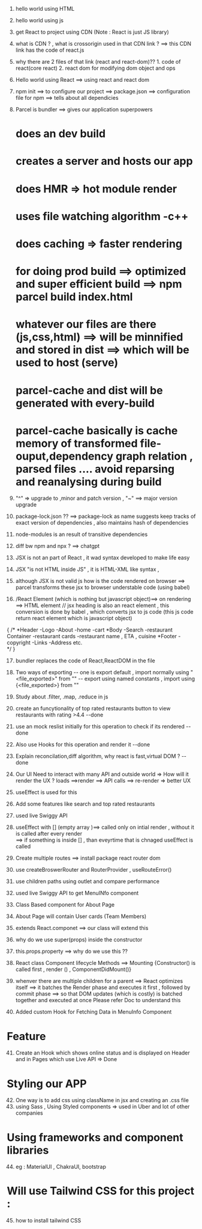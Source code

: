 1. hello world using HTML 
2. hello world using js 
3. get React to project using CDN (Note : React is just JS library)
4. what is CDN ? , what is crossorigin used in that CDN link ?  ==> this CDN link has the code of react.js
5. why there are 2 files of that link (react and react-dom)?? 1. code of react(core react) 2. react dom for modifying dom object and ops 

6. Hello world using React ==> using react and react dom
7. npm init ==> to configure our project ==> package.json ==> configuration file for npm ==> tells about all dependicies 
8. Parcel is bundler ==> gives our application superpowers
   # does an dev build 
   # creates a server and hosts our app
   # does HMR => hot module render
   # uses file watching algorithm -c++
   # does caching => faster rendering
   
   # for doing prod build ==> optimized and super efficient build ==> npm parcel build index.html
   # whatever our files are there (js,css,html) ==> will be minnified and stored in dist ==> which will be used to host (serve)
   # parcel-cache and dist will be generated with every-build
   # parcel-cache basically is cache memory of transformed file-ouput,dependency graph relation , parsed files .... avoid reparsing and reanalysing during build 


9. "^" => upgrade to ,minor and patch version , "~" ==> major version upgrade
10. package-lock.json ?? ==> package-lock as name suggests keep tracks of exact version of dependencies , also maintains hash of dependencies
11. node-modules is an result of transitive dependencies
12. diff bw npm and npx ?  ==> chatgpt
13. JSX is not an part of React , it wad syntax developed to make life easy
14. JSX "is not HTML inside JS" , it is HTML-XML like syntax , 
15. although JSX is not valid js how is the code rendered on browser ==> parcel transforms these jsx to browser understable code (using babel)
16. /React Element (which is nothing but javascript object)==> on rendering ==> HTML element
// jsx heading is also an react element , this conversion is done by babel , which converts jsx to js code (this js code return react element which is javascript object)


{
/*
*Header
 -Logo
 -About
 -home
 -cart
*Body
 -Search
 -restaurant Container
  -restaurant cards
    -restaurant name , ETA , cuisine
*Footer
 -copyright
 -Links
 -Address etc.   
*/
}

17. bundler replaces the code of React,ReactDOM in the file
18. Two ways of exporting 
     -- one is export default , import normally using "<file_exported>" from "<PATH>"
     -- export using named constants , import using {<file_exported>} from "<PATH>"


19. Study about .filter, .map, .reduce in js 
20. create an funcytionality of top rated restaurants button to view restaurants with rating >4.4 --done
21. use an mock reslist initially for this operation to check if its rendered --done 
22. Also use Hooks for this operation and render it --done
23. Explain reconcilation,diff algorithm, why react is fast,virtual DOM ?    --done

24. Our UI Need to interact with many API and outside world 
    => How will it render the UX ?
       loads ==>render ==> API calls ==> re-render 
        => better UX 
25. useEffect is used for this   
26. Add some features like search and top rated restaurants 
27. used live Swiggy API  
28. useEffect  with [] (empty array )==> called only on intial render , without it is called after every render   
    ==> if something is inside [<something>] , than eveyrtime that <something> is chnaged useEffect is called 



29. Create multiple routes  ==> install package react router dom 
30. use createBroswerRouter and RouterProvider , useRouteError()
31. use children paths using outlet and compare performance 
32. used live Swiggy API to get MenuINfo component 


33. Class Based component for About Page 
34. About Page will contain User cards (Team Members)
35. extends React.componet ==> our class will extend this
36. why do we use super(props) inside the constructor
37. this.props.property ==> why do we use this ??
38. React class Component lifecycle Methods ==> Mounting {Constructor() is called first , render () , ComponentDidMount()}
39. whenver there are multiple children for a parent 
    ==> React optimizes itself 
      ==> it batches the Render phase and executes it first , followed by commit phase 
        ==> so that DOM updates (which is costly) is batched together and executed at once 
        Please refer Doc to understand this
40. Added custom Hook for Fetching Data in MenuInfo Component 
   

# Feature
41. Create an Hook which shows online status and is displayed on Header and in Pages which use Live API => Done 

# Styling our APP
42. One way is to add css using className in jsx and creating an .css file 
43. using Sass , Using Styled components => used in Uber and lot of other companies

# Using frameworks and component libraries
44. eg : MaterialUI , ChakraUI, bootstrap 

# Will use Tailwind CSS for this project :
45. how to install tailwind CSS

